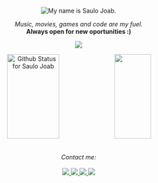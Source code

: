 <p align="center">
  <img src="https://readme-typing-svg.demolab.com?font=Lato&weight=900&size=26&pause=19000&color=F7F7F7&center=true&vCenter=true&width=435&lines=My+name+is+Saulo+Joab." alt="My name is Saulo Joab." />
</p>
<p align="center">
  <i>Music, movies, games and code are my fuel.</i><br>
    <b>Always open for new oportunities :)</b>
  
</p>
<p align="center">
    <img src="https://komarev.com/ghpvc/?username=saulojoab&color=gray" />
</p>

<div align="center">  
  <img width="49%" height="195px" src="https://readme-status-saulojoab.vercel.app/api?username=saulojoab&show_icons=true&hide_border=true&title_color=FFFFFF&icon_color=FFFFFF&text_color=76A6DD&bg_color=0d1117" alt="Github Status for Saulo Joab" /> 
  <img width="41%" height="195px" src="https://readme-status-saulojoab.vercel.app/api/top-langs/?username=saulojoab&count_private=true&hide=java,makefile,jupyter+notebook&layout=compact&hide_border=true&title_color=FFFFFF&text_color=76A6DD&bg_color=0d1117" />
</div><br>

<p align="center">
    <i>Contact me:</i><br><br>
    <a href="http://twitter.com/saulojoab" target="_blank">
        <img src="https://img.shields.io/badge/-X/Twitter-black?style=flat-square&logo=X&logoColor=white&link=https://www.twitter.com/saulojoab/" />
    </a>
    <a href="http://instagram.com/saulojoab" target="_blank">
        <img src="https://img.shields.io/badge/-Instagram-C13584?style=flat-square&labelColor=C13584&logo=instagram&logoColor=white&link=https://www.instagram.com/saulojoab/" />
    </a>
    <a href="http://www.linkedin.com/in/saulojoab" target="_blank">
        <img src="https://img.shields.io/badge/-LinkedIn-blue?style=flat-square&logo=Linkedin&logoColor=white&link=https://www.linkedin.com/in/saulojoab/" />
    </a>
    <a href="mailto:hello@saulojoab.com">
        <img src="https://img.shields.io/badge/-Gmail-D14836?style=flat-square&logo=gmail&logoColor=white&link=hello@saulojoab.com" />
    </a>
</p>
